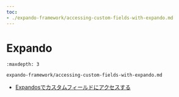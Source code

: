 ```yaml
---
toc:
- ./expando-framework/accessing-custom-fields-with-expando.md
---
```

# Expando

```{toctree}
:maxdepth: 3

expando-framework/accessing-custom-fields-with-expando.md
```

- [Expandosでカスタムフィールドにアクセスする](./expando-framework/accessing-custom-fields-with-expando.md)